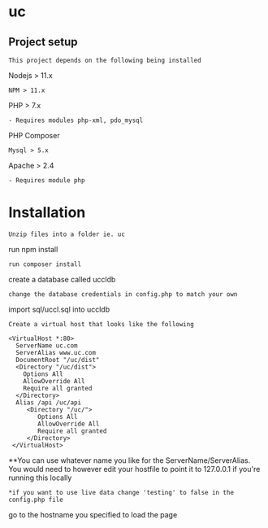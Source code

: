 # uc

## Project setup
```
This project depends on the following being installed
```
Nodejs > 11.x
```
NPM > 11.x
```
PHP > 7.x
```
- Requires modules php-xml, pdo_mysql
```
PHP Composer
```
Mysql > 5.x
```
Apache > 2.4
```
- Requires module php
```
# Installation
```
Unzip files into a folder ie. uc
```
run npm install
```
run composer install
```
create a database called uccldb
```
change the database credentials in config.php to match your own
```
import sql/uccl.sql into uccldb
```
Create a virtual host that looks like the following
```

```
<VirtualHost *:80>  
  ServerName uc.com    
  ServerAlias www.uc.com    
  DocumentRoot "/uc/dist"  
  <Directory "/uc/dist">  
    Options All          
    AllowOverride All          
    Require all granted          
  </Directory>
  Alias /api /uc/api  
     <Directory "/uc/">   
        Options All        
        AllowOverride All        
        Require all granted        
     </Directory>
 </VirtualHost>
```
**You can use whatever name you like for the ServerName/ServerAlias. You would need to however edit your hostfile to point it to 127.0.0.1  if you're running this locally
```
*if you want to use live data change 'testing' to false in the config.php file
```
go to the hostname you specified to load the page
```

